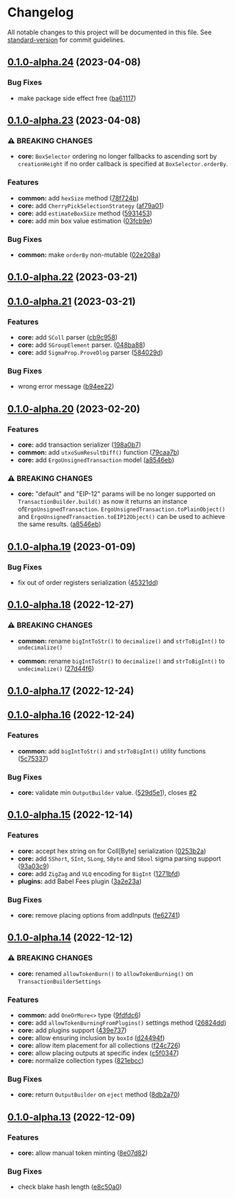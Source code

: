 # Changelog

All notable changes to this project will be documented in this file. See [standard-version](https://github.com/conventional-changelog/standard-version) for commit guidelines.

## [0.1.0-alpha.24](https://github.com/fleet-sdk/core/compare/v0.1.0-alpha.23...v0.1.0-alpha.24) (2023-04-08)


### Bug Fixes

* make package side effect free ([ba61117](https://github.com/fleet-sdk/core/commit/ba611171bf9c3423bc154b008b2052a18fe08dc2))

## [0.1.0-alpha.23](https://github.com/fleet-sdk/core/compare/v0.1.0-alpha.22...v0.1.0-alpha.23) (2023-04-08)


### ⚠ BREAKING CHANGES

* **core:** `BoxSelector` ordering no longer fallbacks to ascending sort by `creationHeight` if no order callback is specified at `BoxSelector.orderBy`.

### Features

* **common:** add `hexSize` method ([78f724b](https://github.com/fleet-sdk/core/commit/78f724b92c0bc85deb54e471d2d400b87c9f1395))
* **core:** add `CherryPickSelectionStrategy` ([af79a01](https://github.com/fleet-sdk/core/commit/af79a01e25715b842646d87af44b72c469b31db3))
* **core:** add `estimateBoxSize` method ([5931453](https://github.com/fleet-sdk/core/commit/5931453f48deb6dc87fb87550bdd9e5dbd07add3))
* **core:** add min box value estimation ([03fcb9e](https://github.com/fleet-sdk/core/commit/03fcb9e3e9bf5dc2404efcd11b81753fd058140c))


### Bug Fixes

* **common:** make `orderBy` non-mutable ([02e208a](https://github.com/fleet-sdk/core/commit/02e208a0888a41d8f4051dedc8666d308740b14a))

## [0.1.0-alpha.22](https://github.com/fleet-sdk/core/compare/v0.1.0-alpha.21...v0.1.0-alpha.22) (2023-03-21)

## [0.1.0-alpha.21](https://github.com/fleet-sdk/core/compare/v0.1.0-alpha.20...v0.1.0-alpha.21) (2023-03-21)


### Features

* **core:** add `SColl` parser ([cb9c958](https://github.com/fleet-sdk/core/commit/cb9c95882bd3936338b9509dbf5552fb20a3a264))
* **core:** add `SGroupElement` parser. ([048ba88](https://github.com/fleet-sdk/core/commit/048ba887c1fd4e5f2888dad5354a493f0b07bd8b))
* **core:** add `SigmaProp.ProveDlog` parser ([584029d](https://github.com/fleet-sdk/core/commit/584029d2cc9e50d6e9d89eb8e2086e765d0c1012))


### Bug Fixes

* wrong error message ([b94ee22](https://github.com/fleet-sdk/core/commit/b94ee22a33af22f4b21599acadba42e6929518fa))

## [0.1.0-alpha.20](https://github.com/fleet-sdk/core/compare/v0.1.0-alpha.19...v0.1.0-alpha.20) (2023-02-20)

### Features

- **core:** add transaction serializer ([198a0b7](https://github.com/fleet-sdk/core/commit/198a0b70c3d0354a845d1bb4b0b3352e9d3b7f8d))
- **common:** add `utxoSumResultDiff()` function ([79caa7b](https://github.com/fleet-sdk/core/commit/79caa7b4331f4ec1eaece26db4b5dd34d99283e0))
- **core:** add `ErgoUnsignedTransaction` model ([a8546eb](https://github.com/fleet-sdk/core/commit/a8546eba5e867b7bc24eaf20ec4cb005c42067ca))

### ⚠ BREAKING CHANGES

- **core:** "default" and "EIP-12" params will be no longer supported on `TransactionBuilder.build()` as now it returns an instance of`ErgoUnsignedTransaction`. `ErgoUnsignedTransaction.toPlainObject()` and `ErgoUnsignedTransaction.toEIP12Object()` can be used to achieve the same results. ([a8546eb](https://github.com/fleet-sdk/core/commit/a8546eba5e867b7bc24eaf20ec4cb005c42067ca))

## [0.1.0-alpha.19](https://github.com/fleet-sdk/core/compare/v0.1.0-alpha.18...v0.1.0-alpha.19) (2023-01-09)

### Bug Fixes

- fix out of order registers serialization ([45321dd](https://github.com/fleet-sdk/core/commit/45321dd751b58af3a3a5a3df6f26f7be467e2c77))

## [0.1.0-alpha.18](https://github.com/fleet-sdk/core/compare/v0.1.0-alpha.17...v0.1.0-alpha.18) (2022-12-27)

### ⚠ BREAKING CHANGES

- **common:** rename `bigIntToStr()` to `decimalize()` and `strToBigInt()` to `undecimalize()`

- **common:** rename `bigIntToStr()` to `decimalize()` and `strToBigInt()` to `undecimalize()` ([27d44f6](https://github.com/fleet-sdk/core/commit/27d44f6eb9a705db1021067362cebbcd77e19728))

## [0.1.0-alpha.17](https://github.com/fleet-sdk/core/compare/v0.1.0-alpha.16...v0.1.0-alpha.17) (2022-12-24)

## [0.1.0-alpha.16](https://github.com/fleet-sdk/core/compare/v0.1.0-alpha.15...v0.1.0-alpha.16) (2022-12-24)

### Features

- **common:** add `bigIntToStr()` and `strToBigInt()` utility functions ([5c75337](https://github.com/fleet-sdk/core/commit/5c75337819b430dc5c8a21d76e78f19fad9a7d2b))

### Bug Fixes

- **core:** validate min `OutputBuilder` value. ([529d5e1](https://github.com/fleet-sdk/core/commit/529d5e1ea7da5b2ac29fe82851d57a6aacfbf878)), closes [#2](https://github.com/fleet-sdk/core/issues/2)

## [0.1.0-alpha.15](https://github.com/fleet-sdk/core/compare/v0.1.0-alpha.14...v0.1.0-alpha.15) (2022-12-14)

### Features

- **core:** accept hex string on for Coll[Byte] serialization ([0253b2a](https://github.com/fleet-sdk/core/commit/0253b2aea019b2df0d769af7386df182a560cccc))
- **core:** add `SShort`, `SInt`, `SLong`, `SByte` and `SBool` sigma parsing support ([93a03c9](https://github.com/fleet-sdk/core/commit/93a03c97285ed9bef411e93456bd83f52e21c2a3))
- **core:** add `ZigZag` and `VLQ` encoding for `BigInt` ([1271bfd](https://github.com/fleet-sdk/core/commit/1271bfd513d94c985ae426e7c00d9b4a50cd9b8e))
- **plugins:** add Babel Fees plugin ([3a2e23a](https://github.com/fleet-sdk/core/commit/3a2e23a9c93b8b33f7d0298f2d32a5b4f7f87d4e))

### Bug Fixes

- **core:** remove placing options from addInputs ([fe62741](https://github.com/fleet-sdk/core/commit/fe6274117dabbd973396325ad17c917e26575ea7))

## [0.1.0-alpha.14](https://github.com/fleet-sdk/core/compare/v0.1.0-alpha.13...v0.1.0-alpha.14) (2022-12-12)

### ⚠ BREAKING CHANGES

- **core:** renamed `allowTokenBurn()` to `allowTokenBurning()` on `TransactionBuilderSettings`

### Features

- **common:** add `OneOrMore<>` type ([9fdfdc6](https://github.com/fleet-sdk/core/commit/9fdfdc685f5e5097ae8aa3385feb70defc0ce77e))
- **core:** add `allowTokenBurningFromPlugins()` settings method ([26824dd](https://github.com/fleet-sdk/core/commit/26824dd499dd6c60010e4050f00e0f565598a04c))
- **core:** add plugins support ([439e737](https://github.com/fleet-sdk/core/commit/439e737ae01b903da97cf39559830360acb55360))
- **core:** allow ensuring inclusion by `boxId` ([d24494f](https://github.com/fleet-sdk/core/commit/d24494f520cd1d1887102e21d08ed2daed7b0331))
- **core:** allow item placement for all collections ([f24c726](https://github.com/fleet-sdk/core/commit/f24c726451de9ec50cb5314f26d72eb2333a266e))
- **core:** allow placing outputs at specific index ([c5f0347](https://github.com/fleet-sdk/core/commit/c5f0347f37091043f2a22c20b0929d8ffa4fcac0))
- **core:** normalize collection types ([821ebcc](https://github.com/fleet-sdk/core/commit/821ebcc2ea4ad334d4590c28f16cd212b7e22ac0))

### Bug Fixes

- **core:** return `OutputBuilder` on `eject` method ([8db2a70](https://github.com/fleet-sdk/core/commit/8db2a704ad6adfad457ecb4e78d2ded192bb8340))

## [0.1.0-alpha.13](https://github.com/fleet-sdk/core/compare/v0.1.0-alpha.12...v0.1.0-alpha.13) (2022-12-09)

### Features

- **core:** allow manual token minting ([8e07d82](https://github.com/fleet-sdk/core/commit/8e07d827c7495f8b7e60d249f27b69892509c63d))

### Bug Fixes

- check blake hash length ([e8c50a0](https://github.com/fleet-sdk/core/commit/e8c50a07d0d9e173b8ecf8202dbf02d470e77946))
